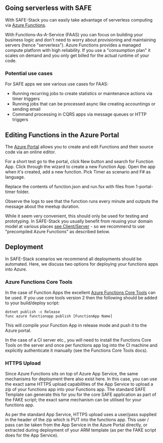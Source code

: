 ## Going serverless with SAFE

With SAFE-Stack you can easily take advantage of serverless computing via [Azure Functions](https://azure.microsoft.com/en-us/services/functions/).

With Functions-As-A-Service (FAAS) you can focus on building your business logic and don't need to worry about provisioning and maintaining servers (hence "serverless"). Azure Functions provides a managed compute platform with high reliability. If you use a "consumption plan" it scales on demand and you only get billed for the actual runtime of your code.

### Potential use cases

For SAFE apps we see various use cases for FAAS:

* Running recurring jobs to create statistics or maintenance actions via timer triggers
* Running jobs that can be processed async like creating accountings or sending email 
* Command processing in CQRS apps via message queues or HTTP triggers


## Editing Functions in the Azure Portal

The [Azure Portal](https://portal.azure.com) allows you to create and edit Functions and their source code via an online editor. 

For a short test go to the portal, click New button and search for Function App. Click through the wizard to create a new Function App. Open the app when it's created, add a new function. Pick Timer as scenario and F# as language.

Replace the contents of function.json and run.fsx with files from 1-portal-timer folder.

Observe the logs to see that the function runs every minute and outputs the message about the meetup duration.

While it seem very convenient, this should only be used for testing and prototyping. In SAFE-Stack you usually benefit from reusing your domain model at various places [see Client/Server](feature-clientserver.md) - so we recommend to use "precompiled Azure Functions" as described below.

## Deployment
In SAFE-Stack scenarios we recommend all deployments should be automated. Here, we discuss two options for deploying your functions apps into Azure.

### Azure Functions Core Tools
In the case of Function Apps the excellent [Azure Functions Core Tools](https://github.com/Azure/azure-functions-core-tools) can be used. If you use core tools version 2 then the following should be added to your build/deploy script:

    dotnet publish -c Release
    func azure functionapp publish [FunctionApp Name]

This will compile your Function App in release mode and push it to the Azure portal.

In the case of a CI server etc., you will need to install the Functions Core Tools on the server and once per functions app log into the CI machine and explicitly authenticate it manually (see the Functions Core Tools docs).

### HTTPS Upload
Since Azure Functions sits on top of Azure App Service, the same mechanisms for deployment there also exist here. In this case, you can use the exact same HTTPS upload capabilities of the App Service to upload a zip of your functions app into your Functions app. The standard SAFE Template can generate this for you for the core SAFE application as part of the FAKE script; the exact same mechanism can be utilised for your functions app.

As per the standard App Service, HTTPS upload uses a user/pass supplied in the header of the zip which is PUT into the functions app. This user / pass can be taken from the App Service in the Azure Portal directly, or extracted during deployment of your ARM template (as per the FAKE script does for the App Service).